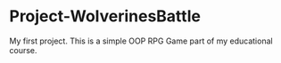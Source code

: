 # Project-WolverinesBattle
My first project.
This is a simple OOP RPG Game part of my educational course.
